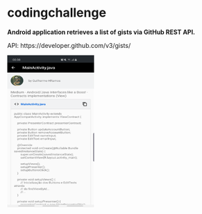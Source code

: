 # codingchallenge

<p><b>Android application retrieves a list of gists via GitHub REST API.</b></p>
API: https://developer.github.com/v3/gists/

<p><img src="https://raw.githubusercontent.com/henrypra/coding-challenge/develop_v1.0/screenshots/Screenshot_detail_gist.png" alt="screen" width="200" height="350"></p>

